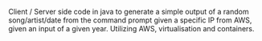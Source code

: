 Client / Server side code in java to generate a simple output of a random song/artist/date from the command prompt given a specific IP from AWS, given an input of a given year.
Utilizing AWS, virtualisation and containers.
